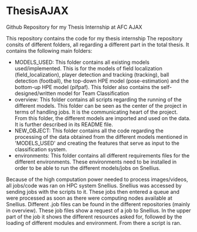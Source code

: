 # ThesisAJAX
Github Repository for my Thesis Internship at AFC AJAX


This repository contains the code for my thesis internship
The repository consits of different folders, all regarding a different part in the total thesis. It contains the following main folders:
  - MODELS_USED: This folder contains all existing models used/implemented. This is for the models of field localization (field_localization), player detection and tracking (tracking), ball detection (football), the top-down HPE model (pose-estimation) and the bottom-up HPE model (pifpaf). This folder also contains the self-designed/written model for Team Classification
  - overview: This folder contains all scripts regarding the running of the different models. This folder can be seen as the center of the project in terms of handling jobs. It is the communicating heart of the project. From this folder, the different models are imported and used on the data. It is further described in its README file. 
  - NEW_OBJECT: This folder contains all the code regarding the processing of the data obtained from the different models mentioned in 'MODELS_USED' and creating the features that serve as input to the classification system.
  - environments: This folder contains all different requirements files for the different environments. These environments need to be installed in order to be able to run the different models/jobs on Snellius. 

Because of the high computation power needed to process images/videos, all jobs/code was ran on HPC system Snellius. Snellius was accessed by sending jobs with the scripts to it. These jobs then entered a queue and were processed as soon as there were computing nodes available at Snellius. Different .job files can be found in the different repositories (mainly in overview). These job files show a request of a job to Snellius. In the upper part of the job it shows the different resources asked for, followed by the loading of different modules and environment. From there a script is ran.  

